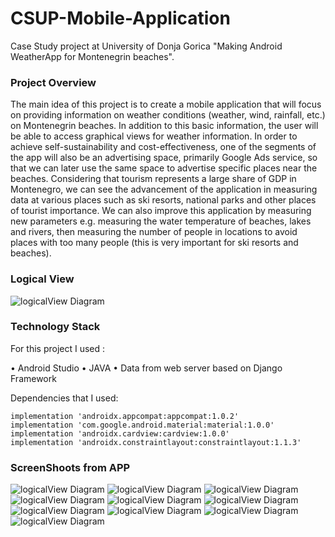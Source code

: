 # CSUP-Mobile-Application

Case Study project at University of Donja Gorica "Making Android WeatherApp for Montenegrin beaches".

### Project Overview

The main idea of this project is to create a mobile application that will focus on providing information on weather conditions (weather, wind, rainfall, etc.) on Montenegrin beaches. In addition to this basic information, the user will be able to access graphical views for weather information. In order to achieve self-sustainability and cost-effectiveness, one of the segments of the app will also be an advertising space, primarily Google Ads service, so that we can later use the same space to advertise specific places near the beaches. Considering that tourism represents a large share of GDP in Montenegro, we can see the advancement of the application in measuring data at various places such as ski resorts, national parks and other places of tourist importance. We can also improve this application by measuring new parameters e.g. measuring the water temperature of beaches, lakes and rivers, then measuring the number of people in locations to avoid places with too many people (this is very important for ski resorts and beaches).

### Logical View

![logicalView Diagram](https://github.com/E1337Kq/CSUP-Mobile-Application/blob/master/images/Untitled%20Diagram.png)

### Technology Stack


For this project I used :

• Android Studio
• JAVA
• Data from web server based on Django Framework

Dependencies that I used:

    implementation 'androidx.appcompat:appcompat:1.0.2'
    implementation 'com.google.android.material:material:1.0.0'
    implementation 'androidx.cardview:cardview:1.0.0'
    implementation 'androidx.constraintlayout:constraintlayout:1.1.3'
    
### ScreenShoots from APP

![logicalView Diagram](https://github.com/E1337Kq/CSUP-Mobile-Application/blob/master/images/0Intro.jpg)
![logicalView Diagram](https://github.com/E1337Kq/CSUP-Mobile-Application/blob/master/images/1Main.jpg)
![logicalView Diagram](https://github.com/E1337Kq/CSUP-Mobile-Application/blob/master/images/2List.jpg)
![logicalView Diagram](https://github.com/E1337Kq/CSUP-Mobile-Application/blob/master/images/3ListAndFilter.jpg)
![logicalView Diagram](https://github.com/E1337Kq/CSUP-Mobile-Application/blob/master/images/4ListItem.jpg)
![logicalView Diagram](https://github.com/E1337Kq/CSUP-Mobile-Application/blob/master/images/5DialBut.jpg)
![logicalView Diagram](https://github.com/E1337Kq/CSUP-Mobile-Application/blob/master/images/6DialButton.jpg)
![logicalView Diagram](https://github.com/E1337Kq/CSUP-Mobile-Application/blob/master/images/7MailSubButton.jpg)
![logicalView Diagram](https://github.com/E1337Kq/CSUP-Mobile-Application/blob/master/images/8MailLoading.jpg)
![logicalView Diagram](https://github.com/E1337Kq/CSUP-Mobile-Application/blob/master/images/9MailSent.jpg)

   
